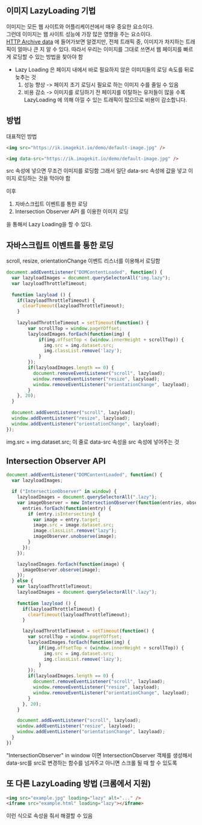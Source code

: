 이미지 LazyLoading 기법
-
이미지는 모든 웹 사이트와 어플리케이션에서 매우 중요한 요소이다.  
그런데 이미지는 웹 사이트 성능에 가장 많은 영향을 주는 요소이다.  
[HTTP Archive data](https://httparchive.org/reports/state-of-images?start=2016_12_01&end=latest&view=list "") 에 들어가보면 알겠지만,
전체 트래픽 중, 이미지가 차지하는 트래픽이 얼마나 큰 지 알 수 있다.
따라서 우리는 이미지를 그대로 쓰면서 웹 페이지를 빠르게 로딩할 수 있는 방법을 찾아야 함

* Lazy Loading 은 페이지 내에서 바로 필요하지 않은 이미지들의 로딩 속도를 뒤로 늦추는 것
   1. 성능 향상 -> 페이지 초기 로딩시 필요로 하는 이미지 수를 줄일 수 있음
   2. 비용 감소 -> 이미지를 로딩하기 전 페이지를 이탈하는 유저들이 많을 수록 LazyLoading 에 의해 아낄 수 있는 트래픽이 많으므로 비용이 감소합니다.


방법
-
대표적인 방법
```html
<img src="https://ik.imagekit.io/demo/default-image.jpg" />

<img data-src="https://ik.imagekit.io/demo/default-image.jpg" />
```
src 속성에 넣으면 무조건 이미지를 로딩함
그래서 일단 data-src 속성에 값을 넣고 이미지 로딩하는 것을 막아야 함

이후 
1. 자바스크립트 이벤트를 통한 로딩
2. Intersection Observer API 를 이용한 이미지 로딩

을 통해서 Lazy Loading을 할 수 있다.

자바스크립트 이벤트를 통한 로딩
-
scroll, resize, orientationChange 이벤트 리스너를 이용해서 로딩함
```js
document.addEventListener("DOMContentLoaded", function() {
  var lazyloadImages = document.querySelectorAll("img.lazy");    
  var lazyloadThrottleTimeout;
  
  function lazyload () {
    if(lazyloadThrottleTimeout) {
      clearTimeout(lazyloadThrottleTimeout);
    }    
    
    lazyloadThrottleTimeout = setTimeout(function() {
        var scrollTop = window.pageYOffset;
        lazyloadImages.forEach(function(img) {
            if(img.offsetTop < (window.innerHeight + scrollTop)) {
              img.src = img.dataset.src;
              img.classList.remove('lazy');
            }
        });
        if(lazyloadImages.length == 0) { 
          document.removeEventListener("scroll", lazyload);
          window.removeEventListener("resize", lazyload);
          window.removeEventListener("orientationChange", lazyload);
        }
    }, 20);
  }
  
  document.addEventListener("scroll", lazyload);
  window.addEventListener("resize", lazyload);
  window.addEventListener("orientationChange", lazyload);
});
```
img.src = img.dataset.src; 이 줄로 data-src 속성을 src 속성에 넣어주는 것



Intersection Observer API
-
```js
document.addEventListener("DOMContentLoaded", function() {
  var lazyloadImages;    

  if ("IntersectionObserver" in window) {
    lazyloadImages = document.querySelectorAll(".lazy");
    var imageObserver = new IntersectionObserver(function(entries, observer) {
      entries.forEach(function(entry) {
        if (entry.isIntersecting) {
          var image = entry.target;
          image.src = image.dataset.src;
          image.classList.remove("lazy");
          imageObserver.unobserve(image);
        }
      });
    });

    lazyloadImages.forEach(function(image) {
      imageObserver.observe(image);
    });
  } else {  
    var lazyloadThrottleTimeout;
    lazyloadImages = document.querySelectorAll(".lazy");
    
    function lazyload () {
      if(lazyloadThrottleTimeout) {
        clearTimeout(lazyloadThrottleTimeout);
      }    

      lazyloadThrottleTimeout = setTimeout(function() {
        var scrollTop = window.pageYOffset;
        lazyloadImages.forEach(function(img) {
            if(img.offsetTop < (window.innerHeight + scrollTop)) {
              img.src = img.dataset.src;
              img.classList.remove('lazy');
            }
        });
        if(lazyloadImages.length == 0) { 
          document.removeEventListener("scroll", lazyload);
          window.removeEventListener("resize", lazyload);
          window.removeEventListener("orientationChange", lazyload);
        }
      }, 20);
    }

    document.addEventListener("scroll", lazyload);
    window.addEventListener("resize", lazyload);
    window.addEventListener("orientationChange", lazyload);
  }
})

```

"IntersectionObserver" in window 이면
IntersectionObserver 객체를 생성해서 data-src를 src로 변경하는 함수를 넘겨주고
아니면 스크롤 될 때 할 수 있도록



또 다른 LazyLoading 방법 (크롬에서 지원)
-
```html
<img src="example.jpg" loading="lazy" alt="..." />
<iframe src="example.html" loading="lazy"></iframe>
```
이런 식으로 속성을 줘서 해결할 수 있음 





